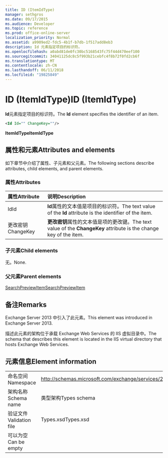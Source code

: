 ```yaml
---
title: ID (ItemIdType)
manager: sethgros
ms.date: 09/17/2015
ms.audience: Developer
ms.topic: reference
ms.prod: office-online-server
localization_priority: Normal
ms.assetid: a9909ed2-fdc5-4b1f-b7db-1f517add8eb3
description: Id 元素指定项目的标识符。
ms.openlocfilehash: a0abd81de0fc30bc5168543fc75f44d470eef100
ms.sourcegitcommit: 34041125dc8c5f993b21cebfc4f8b72f0fd2cb6f
ms.translationtype: MT
ms.contentlocale: zh-CN
ms.lasthandoff: 06/11/2018
ms.locfileid: "19825849"
---
```

# <a name="id-itemidtype"></a><span data-ttu-id="85cce-103">ID (ItemIdType)</span><span class="sxs-lookup"><span data-stu-id="85cce-103">ID (ItemIdType)</span></span>

<span data-ttu-id="85cce-104">**Id**元素指定项目的标识符。</span><span class="sxs-lookup"><span data-stu-id="85cce-104">The **Id** element specifies the identifier of an item.</span></span> 
  
```XML
<Id Id="" ChangeKey=""/>
```

 <span data-ttu-id="85cce-105">**ItemIdType**</span><span class="sxs-lookup"><span data-stu-id="85cce-105">**ItemIdType**</span></span>
## <a name="attributes-and-elements"></a><span data-ttu-id="85cce-106">属性和元素</span><span class="sxs-lookup"><span data-stu-id="85cce-106">Attributes and elements</span></span>

<span data-ttu-id="85cce-107">如下章节中介绍了属性、子元素和父元素。</span><span class="sxs-lookup"><span data-stu-id="85cce-107">The following sections describe attributes, child elements, and parent elements.</span></span>
  
### <a name="attributes"></a><span data-ttu-id="85cce-108">属性</span><span class="sxs-lookup"><span data-stu-id="85cce-108">Attributes</span></span>

|<span data-ttu-id="85cce-109">**属性**</span><span class="sxs-lookup"><span data-stu-id="85cce-109">**Attribute**</span></span>|<span data-ttu-id="85cce-110">**说明**</span><span class="sxs-lookup"><span data-stu-id="85cce-110">**Description**</span></span>|
|:-----|:-----|
|<span data-ttu-id="85cce-111">Id</span><span class="sxs-lookup"><span data-stu-id="85cce-111">Id</span></span>  <br/> |<span data-ttu-id="85cce-112">**Id**属性的文本值是项目的标识符。</span><span class="sxs-lookup"><span data-stu-id="85cce-112">The text value of the **Id** attribute is the identifier of the item.</span></span>  <br/> |
|<span data-ttu-id="85cce-113">更改密钥</span><span class="sxs-lookup"><span data-stu-id="85cce-113">ChangeKey</span></span>  <br/> |<span data-ttu-id="85cce-114">**更改密钥**属性的文本值是项的更改键。</span><span class="sxs-lookup"><span data-stu-id="85cce-114">The text value of the **ChangeKey** attribute is the change key of the item.</span></span>  <br/> |
   
### <a name="child-elements"></a><span data-ttu-id="85cce-115">子元素</span><span class="sxs-lookup"><span data-stu-id="85cce-115">Child elements</span></span>

<span data-ttu-id="85cce-116">无。</span><span class="sxs-lookup"><span data-stu-id="85cce-116">None.</span></span>
  
### <a name="parent-elements"></a><span data-ttu-id="85cce-117">父元素</span><span class="sxs-lookup"><span data-stu-id="85cce-117">Parent elements</span></span>

[<span data-ttu-id="85cce-118">SearchPreviewItem</span><span class="sxs-lookup"><span data-stu-id="85cce-118">SearchPreviewItem</span></span>](searchpreviewitem.md)
  
## <a name="remarks"></a><span data-ttu-id="85cce-119">备注</span><span class="sxs-lookup"><span data-stu-id="85cce-119">Remarks</span></span>

<span data-ttu-id="85cce-120">Exchange Server 2013 中引入了此元素。</span><span class="sxs-lookup"><span data-stu-id="85cce-120">This element was introduced in Exchange Server 2013.</span></span>
  
<span data-ttu-id="85cce-121">描述此元素的架构位于承载 Exchange Web Services 的 IIS 虚拟目录中。</span><span class="sxs-lookup"><span data-stu-id="85cce-121">The schema that describes this element is located in the IIS virtual directory that hosts Exchange Web Services.</span></span>
  
## <a name="element-information"></a><span data-ttu-id="85cce-122">元素信息</span><span class="sxs-lookup"><span data-stu-id="85cce-122">Element information</span></span>

|||
|:-----|:-----|
|<span data-ttu-id="85cce-123">命名空间</span><span class="sxs-lookup"><span data-stu-id="85cce-123">Namespace</span></span>  <br/> |http://schemas.microsoft.com/exchange/services/2006/types  <br/> |
|<span data-ttu-id="85cce-124">架构名称</span><span class="sxs-lookup"><span data-stu-id="85cce-124">Schema name</span></span>  <br/> |<span data-ttu-id="85cce-125">类型架构</span><span class="sxs-lookup"><span data-stu-id="85cce-125">Types schema</span></span>  <br/> |
|<span data-ttu-id="85cce-126">验证文件</span><span class="sxs-lookup"><span data-stu-id="85cce-126">Validation file</span></span>  <br/> |<span data-ttu-id="85cce-127">Types.xsd</span><span class="sxs-lookup"><span data-stu-id="85cce-127">Types.xsd</span></span>  <br/> |
|<span data-ttu-id="85cce-128">可以为空</span><span class="sxs-lookup"><span data-stu-id="85cce-128">Can be empty</span></span>  <br/> ||
   

